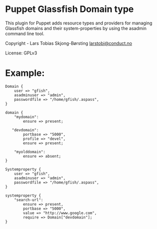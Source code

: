 Puppet Glassfish Domain type
============================

This plugin for Puppet adds resource types and providers for managing Glassfish
domains and their system-properties by using the asadmin command line tool.

Copyright - Lars Tobias Skjong-Børsting <larstobi@conduct.no>

License: GPLv3

Example:
========

    Domain {
        user => "gfish",
        asadminuser => "admin",
        passwordfile => "/home/gfish/.aspass", 
    }   
    
    domain {
        "mydomain":
            ensure => present;

       "devdomain":
            portbase => "5000",
            profile => "devel",
            ensure => present;
    
        "myolddomain":
            ensure => absent;
    }
    
    Systemproperty {
        user => "gfish",
        asadminuser => "admin",
        passwordfile => "/home/gfish/.aspass",
    }
    
    systemproperty {
        "search-url":
            ensure => present,
            portbase => "5000",
            value => "http://www.google.com",
            require => Domain["devdomain"];
    }
